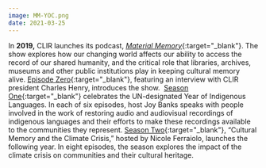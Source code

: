 ```yaml
---
image: MM-YOC.png
date: 2021-03-25
---
```


In **2019,** CLIR launches its podcast, _[Material Memory](https://material-memory.clir.org/)_{:target="_blank"}. The show explores how our changing world affects our ability to access the record of our shared humanity, and the critical role that libraries, archives, museums and other public institutions play in keeping cultural memory alive. [Episode Zero](https://material-memory.clir.org/2019/11/11/what-is-at-stake/){:target="_blank"}, featuring an interview with CLIR president Charles Henry, introduces the show.  [Season One](https://material-memory.clir.org/episodes/){:target="_blank"} celebrates the UN-designated Year of Indigenous Languages. In each of six episodes, host Joy Banks speaks with people involved in the work of restoring audio and audiovisual recordings of indigenous languages and their efforts to make these recordings available to the communities they represent. [Season Two](https://material-memory.clir.org/about-our-show/){:target="_blank"}, “Cultural Memory and the Climate Crisis,” hosted by Nicole Ferraiolo, launches the following year. In eight episodes, the season explores the impact of the climate crisis on communities and their cultural heritage.